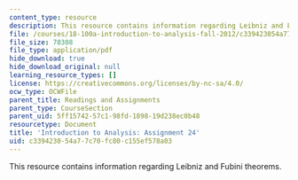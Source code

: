 ```yaml
---
content_type: resource
description: This resource contains information regarding Leibniz and Fubini theorems.
file: /courses/18-100a-introduction-to-analysis-fall-2012/c339423054a77c70fc80c155ef578a03_MIT18_100AF12_Assign_24.pdf
file_size: 70308
file_type: application/pdf
hide_download: true
hide_download_original: null
learning_resource_types: []
license: https://creativecommons.org/licenses/by-nc-sa/4.0/
ocw_type: OCWFile
parent_title: Readings and Assignments
parent_type: CourseSection
parent_uid: 5ff15742-57c1-98fd-1898-19d238ec0b48
resourcetype: Document
title: 'Introduction to Analysis: Assignment 24'
uid: c3394230-54a7-7c70-fc80-c155ef578a03
---
```

This resource contains information regarding Leibniz and Fubini theorems.